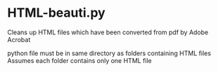 # HTML-beauti.py
Cleans up HTML files which have been converted from pdf by Adobe Acrobat

python file must be in same directory as folders containing HTML files
Assumes each folder contains only one HTML file
